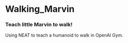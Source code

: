 # Walking_Marvin
### Teach little Marvin to walk!

Using NEAT to teach a humanoid to walk in OpenAI Gym.

